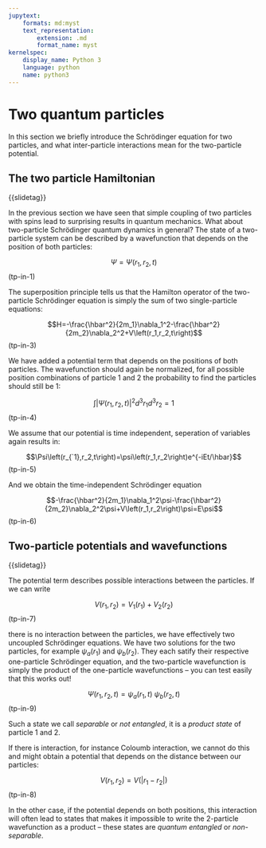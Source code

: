 ```yaml
---
jupytext:
    formats: md:myst
    text_representation:
        extension: .md
        format_name: myst
kernelspec:
    display_name: Python 3
    language: python
    name: python3
---
```


# Two quantum particles

<!-- [G 5.1] -->
In this section we briefly introduce the Schrödinger equation for two particles, and what inter-particle interactions mean for the two-particle potential.


## The two particle Hamiltonian

{{slidetag}}

In the previous section we have seen that simple coupling of two particles with spins lead to surprising results in quantum mechanics. What about two-particle Schrödinger quantum dynamics in general? The state of a two-particle system can be described by a wavefunction that depends on the position of both particles: 

$$\Psi=\Psi\left(r_1,r_2,t\right)$$(tp-in-1)

The superposition principle tells us that the Hamilton operator of the two-particle Schrödinger equation is simply the sum of two single-particle equations:

$$H=-\frac{\hbar^2}{2m_1}\nabla_1^2-\frac{\hbar^2}{2m_2}\nabla_2^2+V\left(r_1,r_2,t\right)$$(tp-in-3)

We have added a potential term that depends on the positions of both particles. The wavefunction should again be normalized, for all possible position combinations of particle 1 and 2 the probability to find the particles should still be 1:

$$\int\left|\Psi\left(r_1,r_2,t\right)\right|^2{d^3r}_1{d^3r}_2=1$$(tp-in-4)

We assume that our potential is time independent, seperation of variables again results in:

$$\Psi\left(r_{`1},r_2,t\right)=\psi\left(r_1,r_2\right)e^{-iEt/\hbar}$$(tp-in-5)

And we obtain the time-independent Schrödinger equation

$$-\frac{\hbar^2}{2m_1}\nabla_1^2\psi-\frac{\hbar^2}{2m_2}\nabla_2^2\psi+V\left(r_1,r_2\right)\psi=E\psi$$(tp-in-6)

## Two-particle potentials and wavefunctions

{{slidetag}}

The potential term describes possible interactions between the particles. If we can write 

$$V\left(r_1,r_2\right)=V_1\left(r_1\right)+V_2\left(r_2\right)$$(tp-in-7)

there is no interaction between the particles, we have effectively two uncoupled Schrödinger equations. We have two solutions for the two particles, for example $\psi_a\left(r_1\right)$ and $\psi_b\left(r_2\right)$. They each satify their respective one-particle Schrödinger equation, and the two-particle wavefunction is simply the product of the one-particle wavefunctions – you can test easily that this works out!

$$\Psi\left(r_1,r_2,t\right)=\psi_a\left(r_1,t)\ \psi_b(r_2,t\right)$$(tp-in-9)

Such a state we call *separable* or *not entangled*, it is a *product state* of particle 1 and 2.

If there is interaction, for instance Coloumb interaction, we cannot do this and might obtain a potential that depends on the distance between our particles:

$$V\left(r_1,r_2\right)=V\left(\left|r_1-r_2\right|\right)$$(tp-in-8)

In the other case, if the potential depends on both positions, this interaction will often lead to states that makes it impossible to write the 2-particle wavefunction as a product – these states are *quantum entangled* or *non-separable*.

